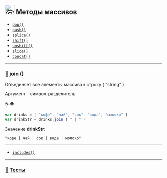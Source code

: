 [ico25]: https://raw.githubusercontent.com/garevna/a-level-js-lessons/master/ico/a-level-25.png

## <img src="https://avatars2.githubusercontent.com/u/19735284?s=40&v=4" width="30" title="Ⓒ Irina Fylyppova ( garevna ) 2019"/> Методы массивов

* [`pop()`](Array-methods-pop.md)
* [`push()`](Array-methods-push.md)
* [`splice()`](Array-methods-splice.md)
* [`shift()`](Array-methods-shift.md)
* [`unshift()`](Array-methods-unshift.md)
* [`slice()`](Array-methods-slice.md)
* [`concat()`](Array-methods-concat.md)

______________________________________________________________________________

### :memo: join ()

Объединяет все элементы массива в строку ( "string" )

Аргумент - символ-разделитель

:coffee: ❶

```javascript
var drinks = [ "кофе", "чай", "сок", "вода", "молоко" ]
var drinkStr = drinks.join ( " | " )
```

Значение **drinkStr**:
```
"кофе | чай | сок | вода | молоко"
```

____________________________________________________________________________________

* [`includes()`](Array-methods-includes.md)

______________________________________________________________________________________________

### [:briefcase: Тесты](https://garevna.github.io/js-quiz/#arrayMethods)
